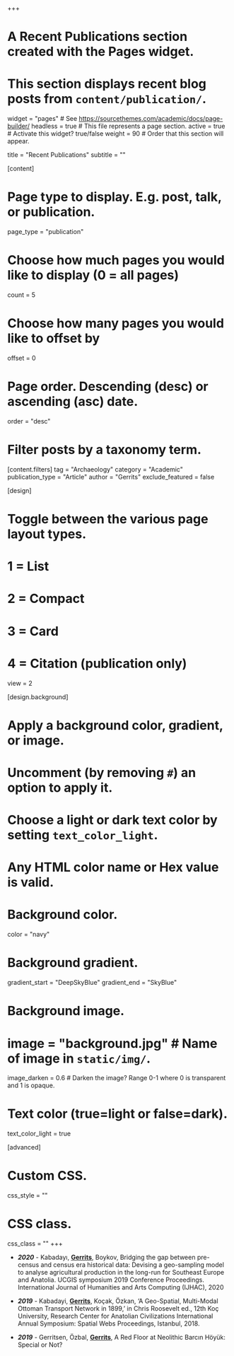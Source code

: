 +++
# A Recent Publications section created with the Pages widget.
# This section displays recent blog posts from `content/publication/`.

widget = "pages"  # See https://sourcethemes.com/academic/docs/page-builder/
headless = true  # This file represents a page section.
active = true  # Activate this widget? true/false
weight = 90  # Order that this section will appear.

title = "Recent Publications"
subtitle = ""

[content]
  # Page type to display. E.g. post, talk, or publication.
  page_type = "publication"
  
  # Choose how much pages you would like to display (0 = all pages)
  count = 5
  
  # Choose how many pages you would like to offset by
  offset = 0

  # Page order. Descending (desc) or ascending (asc) date.
  order = "desc"

  # Filter posts by a taxonomy term.
  [content.filters]
    tag = "Archaeology"
    category = "Academic"
    publication_type = "Article"
    author = "Gerrits"
    exclude_featured = false
  
[design]
  # Toggle between the various page layout types.
  #   1 = List
  #   2 = Compact
  #   3 = Card
  #   4 = Citation (publication only)
  view = 2
  
[design.background]
  # Apply a background color, gradient, or image.
  #   Uncomment (by removing `#`) an option to apply it.
  #   Choose a light or dark text color by setting `text_color_light`.
  #   Any HTML color name or Hex value is valid.
    
  # Background color.
  color = "navy"
  
  # Background gradient.
  gradient_start = "DeepSkyBlue"
  gradient_end = "SkyBlue"
  
  # Background image.
  # image = "background.jpg"  # Name of image in `static/img/`.
  image_darken = 0.6  # Darken the image? Range 0-1 where 0 is transparent and 1 is opaque.

  # Text color (true=light or false=dark).
  text_color_light = true  
  
[advanced]
 # Custom CSS. 
 css_style = ""
 
 # CSS class.
 css_class = ""
+++

* ***2020*** - Kabadayı, <u>**Gerrits**</u>, Boykov, Bridging the gap between pre-census and census era historical data: Devising a geo-sampling model to analyse agricultural production in the long-run for Southeast Europe and Anatolia. UCGIS symposium 2019 Conference Proceedings. International Journal of Humanities and Arts Computing (IJHAC), 2020

* ***2019*** - Kabadayi, <u>**Gerrits**</u>, Koçak, Özkan, ‘A Geo-Spatial, Multi-Modal Ottoman Transport Network in 1899,’ in Chris Roosevelt ed., 12th Koç University, Research Center for Anatolian Civilizations International Annual Symposium: Spatial Webs Proceedings, Istanbul, 2018.

* ***2019*** - Gerritsen, Özbal, <u>**Gerrits**</u>, A Red Floor at Neolithic Barcın Höyük: Special or Not?

<!-- {{% alert note %}}
Quickly discover relevant content by [filtering publications]({{< ref "/publication/_index.md" >}}).
{{% /alert %}} -->
